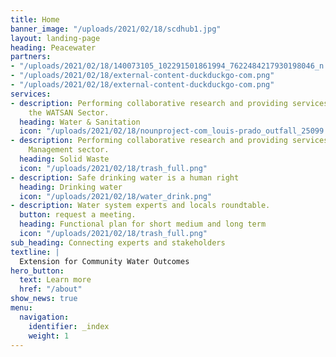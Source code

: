 ```yaml
---
title: Home
banner_image: "/uploads/2021/02/18/scdhub1.jpg"
layout: landing-page
heading: Peacewater
partners:
- "/uploads/2021/02/18/140073105_102291501861994_7622484217930198046_n.jpg"
- "/uploads/2021/02/18/external-content-duckduckgo-com.png"
- "/uploads/2021/02/18/external-content-duckduckgo-com.png"
services:
- description: Performing collaborative research and providing services to support
    the WATSAN Sector.
  heading: Water & Sanitation
  icon: "/uploads/2021/02/18/nounproject-com_louis-prado_outfall_25099.png"
- description: Performing collaborative research and providing services to Solid Waste 
    Management sector.
  heading: Solid Waste
  icon: "/uploads/2021/02/18/trash_full.png"
- description: Safe drinking water is a human right
  heading: Drinking water
  icon: "/uploads/2021/02/18/water_drink.png"
- description: Water system experts and locals roundtable.
  button: request a meeting.
  heading: Functional plan for short medium and long term  
  icon: "/uploads/2021/02/18/trash_full.png"
sub_heading: Connecting experts and stakeholders
textline: | 
  Extension for Community Water Outcomes
hero_button:
  text: Learn more
  href: "/about"
show_news: true
menu:
  navigation:
    identifier: _index
    weight: 1
---
```

